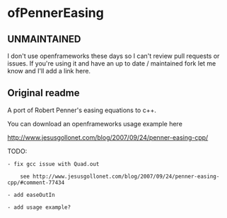 # ofPennerEasing


## UNMAINTAINED

I don't use openframeworks these days so I can't review pull requests or issues. 
If you're using it and have an up to date / maintained fork let me know and I'll add a link here.


## Original readme

A port of Robert Penner's easing equations to c++.

You can download an openframeworks usage example here

http://www.jesusgollonet.com/blog/2007/09/24/penner-easing-cpp/


TODO:
	
	- fix gcc issue with Quad.out 
	
		see http://www.jesusgollonet.com/blog/2007/09/24/penner-easing-cpp/#comment-77434
	
	- add easeOutIn
	
	- add usage example?
